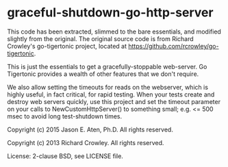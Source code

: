 # graceful-shutdown-go-http-server

This code has been extracted, slimmed to the bare essentials, and modified slightly from the original. The original source code is from Richard Crowley's go-tigertonic project, located at https://github.com/rcrowley/go-tigertonic.

This is just the essentials to get a gracefully-stoppable web-server. Go Tigertonic provides a wealth of other features that we don't require.

We also allow setting the timeouts for reads on the webserver, which is highly useful, in fact critical, for rapid testing. When your tests create and destroy web servers quickly, use this project and set the timeout parameter on your calls to NewCustomHttpServer() to something small; e.g. <= 500 msec to avoid long test-shutdown times.

Copyright (c) 2015 Jason E. Aten, Ph.D. All rights reserved.

Copyright (c) 2013 Richard Crowley. All rights reserved.

License: 2-clause BSD, see LICENSE file.
